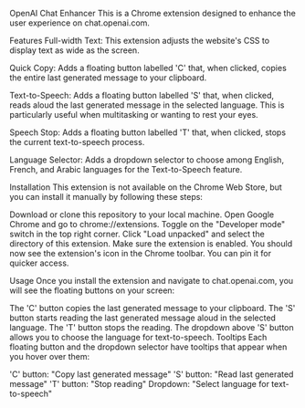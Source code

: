 OpenAI Chat Enhancer
This is a Chrome extension designed to enhance the user experience on chat.openai.com.

Features
Full-width Text: This extension adjusts the website's CSS to display text as wide as the screen.

Quick Copy: Adds a floating button labelled 'C' that, when clicked, copies the entire last generated message to your clipboard.

Text-to-Speech: Adds a floating button labelled 'S' that, when clicked, reads aloud the last generated message in the selected language. This is particularly useful when multitasking or wanting to rest your eyes.

Speech Stop: Adds a floating button labelled 'T' that, when clicked, stops the current text-to-speech process.

Language Selector: Adds a dropdown selector to choose among English, French, and Arabic languages for the Text-to-Speech feature.

Installation
This extension is not available on the Chrome Web Store, but you can install it manually by following these steps:

Download or clone this repository to your local machine.
Open Google Chrome and go to chrome://extensions.
Toggle on the "Developer mode" switch in the top right corner.
Click "Load unpacked" and select the directory of this extension.
Make sure the extension is enabled.
You should now see the extension's icon in the Chrome toolbar. You can pin it for quicker access.

Usage
Once you install the extension and navigate to chat.openai.com, you will see the floating buttons on your screen:

The 'C' button copies the last generated message to your clipboard.
The 'S' button starts reading the last generated message aloud in the selected language.
The 'T' button stops the reading.
The dropdown above 'S' button allows you to choose the language for text-to-speech.
Tooltips
Each floating button and the dropdown selector have tooltips that appear when you hover over them:

'C' button: "Copy last generated message"
'S' button: "Read last generated message"
'T' button: "Stop reading"
Dropdown: "Select language for text-to-speech"
